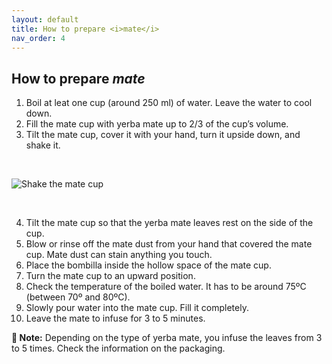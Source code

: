 ```yaml
---
layout: default
title: How to prepare <i>mate</i>
nav_order: 4
---
```


## How to prepare *mate*

1. Boil at leat one cup (around 250 ml) of water. Leave the water to cool down. 
2. Fill the mate cup with yerba mate up to 2/3 of the cup’s volume.
3. Tilt the mate cup, cover it with your hand, turn it upside down, and shake it.
   
<br>

![Shake the mate cup](/assets/images/shake.png)

<br>

4. Tilt the mate cup so that the yerba mate leaves rest on the side of the cup.
5. Blow or rinse off the mate dust from your hand that covered the mate cup. Mate dust can stain anything you touch.
6. Place the bombilla inside the hollow space of the mate cup.
7. Turn the mate cup to an upward position.
8. Check the temperature of the boiled water. It has to be around 75ºC (between 70º and 80ºC).
9. Slowly pour water into the mate cup. Fill it completely.
10.  Leave the mate to infuse for 3 to 5 minutes.

**📝 Note:** Depending on the type of yerba mate, you infuse the leaves from 3 to 5 times. Check the information on the packaging.